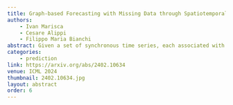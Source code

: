 ```yaml
---
title: Graph-based Forecasting with Missing Data through Spatiotemporal Downsampling
authors:
    - Ivan Marisca
    - Cesare Alippi
    - Filippo Maria Bianchi
abstract: Given a set of synchronous time series, each associated with a sensor-point in space and characterized by inter-series relationships, the problem of spatiotemporal forecasting consists of predicting future observations for each point. Spatiotemporal graph neural networks achieve striking results by representing the relationships across time series as a graph. Nonetheless, most existing methods rely on the often unrealistic assumption that inputs are always available and fail to capture hidden spatiotemporal dynamics when part of the data is missing. In this work, we tackle this problem through hierarchical spatiotemporal downsampling. The input time series are progressively coarsened over time and space, obtaining a pool of representations that capture heterogeneous temporal and spatial dynamics. Conditioned on observations and missing data patterns, such representations are combined by an interpretable attention mechanism to generate the forecasts. Our approach outperforms state-of-the-art methods on synthetic and real-world benchmarks under different missing data distributions, particularly in the presence of contiguous blocks of missing values.
categories:
    - prediction
link: https://arxiv.org/abs/2402.10634
venue: ICML 2024
thumbnail: 2402.10634.jpg
layout: abstract
order: 6
---
```

